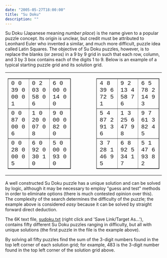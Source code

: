 ```yaml
---
date: "2005-05-27T18:00:00"
title: "Su Doku"
description: ""
---
```


<p>Su Doku (Japanese meaning <i>number place</i>) is the name given to a popular puzzle concept. Its origin is unclear, but credit must be attributed to Leonhard Euler who invented a similar, and much more difficult, puzzle idea called Latin Squares. The objective of Su Doku puzzles, however, is to replace the blanks (or zeros) in a 9 by 9 grid in such that each row, column, and 3 by 3 box contains each of the digits 1 to 9. Below is an example of a typical starting puzzle grid and its solution grid.</p>
<div style="text-align:center;">
<table align="center" border="0" cellpadding="0" cellspacing="0"><tr><td>
<table border="1" cellpadding="5" cellspacing="0"><tr><td style="font-family:'courier new';font-size:14pt;">0 0 39 0 00 0 1</td>
<td style="font-family:'courier new';font-size:14pt;">0 2 03 0 58 0 6</td>
<td style="font-family:'courier new';font-size:14pt;">6 0 00 0 14 0 0</td>
</tr><tr><td style="font-family:'courier new';font-size:14pt;">0 0 87 0 00 0 6</td>
<td style="font-family:'courier new';font-size:14pt;">1 0 20 0 07 0 8</td>
<td style="font-family:'courier new';font-size:14pt;">9 0 00 0 82 0 0</td>
</tr><tr><td style="font-family:'courier new';font-size:14pt;">0 0 28 0 00 0 5</td>
<td style="font-family:'courier new';font-size:14pt;">6 0 92 0 30 1 0</td>
<td style="font-family:'courier new';font-size:14pt;">5 0 00 0 93 0 0</td>
</tr></table></td>
<td width="50"><img alt="" height="1" src="images/spacer.gif" width="50"/></td>
<td>
<table border="1" cellpadding="5" cellspacing="0"><tr><td style="font-family:'courier new';font-size:14pt;">4 8 39 6 72 5 1</td>
<td style="font-family:'courier new';font-size:14pt;">9 2 13 4 58 7 6</td>
<td style="font-family:'courier new';font-size:14pt;">6 5 78 2 14 9 3</td>
</tr><tr><td style="font-family:'courier new';font-size:14pt;">5 4 87 2 91 3 6</td>
<td style="font-family:'courier new';font-size:14pt;">1 3 25 6 47 9 8</td>
<td style="font-family:'courier new';font-size:14pt;">9 7 61 3 82 4 5</td>
</tr><tr><td style="font-family:'courier new';font-size:14pt;">3 7 28 1 46 9 5</td>
<td style="font-family:'courier new';font-size:14pt;">6 8 92 5 34 1 7</td>
<td style="font-family:'courier new';font-size:14pt;">5 1 47 6 93 8 2</td>
</tr></table></td>
</tr></table></div>
<p>A well constructed Su Doku puzzle has a unique solution and can be solved by logic, although it may be necessary to employ "guess and test" methods in order to eliminate options (there is much contested opinion over this). The complexity of the search determines the difficulty of the puzzle; the example above is considered <i>easy</i> because it can be solved by straight forward direct deduction.</p>
<p>The 6K text file, <a href="/texts/p096_sudoku.txt">sudoku.txt</a> (right click and 'Save Link/Target As...'), contains fifty different Su Doku puzzles ranging in difficulty, but all with unique solutions (the first puzzle in the file is the example above).</p>
<p>By solving all fifty puzzles find the sum of the 3-digit numbers found in the top left corner of each solution grid; for example, 483 is the 3-digit number found in the top left corner of the solution grid above.</p>

